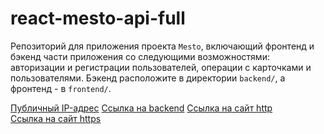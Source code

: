 # react-mesto-api-full
Репозиторий для приложения проекта `Mesto`, включающий фронтенд и бэкенд части приложения со следующими возможностями: авторизации и регистрации пользователей, операции с карточками и пользователями. Бэкенд расположите в директории `backend/`, а фронтенд - в `frontend/`. 
  
[Публичный IP-адрес](http://51.250.20.187/)
[Ссылка на backend](http://api.mesto.tatianapavlova.nomoredomains.rocks/) 
[Ссылка на сайт http](http://mesto.tatianapavlova.nomoredomains.rocks/)  
[Ссылка на сайт https](https://mesto.tatianapavlova.nomoredomains.rocks/)